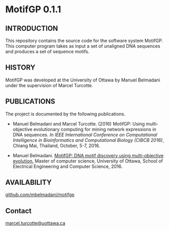 # MotifGP 0.1.1

## INTRODUCTION

This repository contains the source code for the software system
MotifGP. This computer program takes as input a set of unaligned DNA
sequences and produces a set of sequence motifs.

## HISTORY

MotifGP was developed at the University of Ottawa by Manuel
Belmadani under the supervision of Marcel Turcotte.

## PUBLICATIONS

The project is documented by the following publications.

- Manuel Belmadani and Marcel Turcotte.  (2016) MotifGP: Using multi-objective evolutionary
    computing for mining network expressions in DNA sequences.
    *In IEEE International Conference on Computational Intelligence in Bioinformatics and Computational
    Biology (CIBCB 2016)*, Chiang Mai, Thailand, October, 5-7, 2016.

- Manuel Belmadani. [MotifGP: DNA motif discovery using multi-objective evolution.](http://www.ruor.uottawa.ca/handle/10393/34213)
    Master of computer science, University of Ottawa, School
    of Electrical Engineering and Computer Science, 2016.

## AVAILABILITY

   [github.com/mbelmadani/motifgp](https://github.com/mbelmadani/motifgp)
    
## Contact    

   [marcel.turcotte@uottawa.ca](mailto:marcel.turcotte@uottawa.ca)
